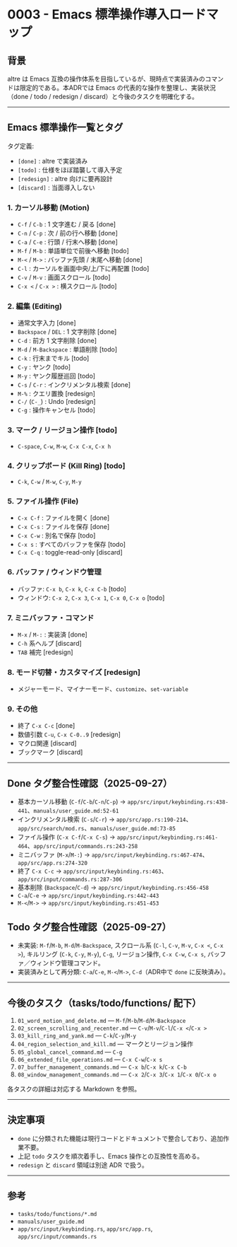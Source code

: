 # 0003 - Emacs 標準操作導入ロードマップ

## 背景
altre は Emacs 互換の操作体系を目指しているが、現時点で実装済みのコマンドは限定的である。本ADRでは Emacs の代表的な操作を整理し、実装状況（done / todo / redesign / discard）と今後のタスクを明確化する。

---

## Emacs 標準操作一覧とタグ
タグ定義:
- `[done]` : altre で実装済み
- `[todo]` : 仕様をほぼ踏襲して導入予定
- `[redesign]` : altre 向けに要再設計
- `[discard]` : 当面導入しない

### 1. カーソル移動 (Motion)
- `C-f` / `C-b` : 1 文字進む / 戻る [done]
- `C-n` / `C-p` : 次 / 前の行へ移動 [done]
- `C-a` / `C-e` : 行頭 / 行末へ移動 [done]
- `M-f` / `M-b` : 単語単位で前後へ移動 [todo]
- `M-<` / `M->` : バッファ先頭 / 末尾へ移動 [done]
- `C-l` : カーソルを画面中央/上/下に再配置 [todo]
- `C-v` / `M-v` : 画面スクロール [todo]
- `C-x <` / `C-x >` : 横スクロール [todo]

### 2. 編集 (Editing)
- 通常文字入力 [done]
- `Backspace` / `DEL` : 1 文字削除 [done]
- `C-d` : 前方 1 文字削除 [done]
- `M-d` / `M-Backspace` : 単語削除 [todo]
- `C-k` : 行末までキル [todo]
- `C-y` : ヤンク [todo]
- `M-y` : ヤンク履歴巡回 [todo]
- `C-s` / `C-r` : インクリメンタル検索 [done]
- `M-%` : クエリ置換 [redesign]
- `C-/` (`C-_`) : Undo [redesign]
- `C-g` : 操作キャンセル [todo]

### 3. マーク / リージョン操作 [todo]
- `C-space`, `C-w`, `M-w`, `C-x C-x`, `C-x h`

### 4. クリップボード (Kill Ring) [todo]
- `C-k`, `C-w` / `M-w`, `C-y`, `M-y`

### 5. ファイル操作 (File)
- `C-x C-f` : ファイルを開く [done]
- `C-x C-s` : ファイルを保存 [done]
- `C-x C-w` : 別名で保存 [todo]
- `C-x s` : すべてのバッファを保存 [todo]
- `C-x C-q` : toggle-read-only [discard]

### 6. バッファ / ウィンドウ管理
- バッファ: `C-x b`, `C-x k`, `C-x C-b` [todo]
- ウィンドウ: `C-x 2`, `C-x 3`, `C-x 1`, `C-x 0`, `C-x o` [todo]

### 7. ミニバッファ・コマンド
- `M-x` / `M-:` : 実装済 [done]
- `C-h` 系ヘルプ [discard]
- `TAB` 補完 [redesign]

### 8. モード切替・カスタマイズ [redesign]
- メジャーモード、マイナーモード、`customize`、`set-variable`

### 9. その他
- 終了 `C-x C-c` [done]
- 数値引数 `C-u`, `C-x C-0..9` [redesign]
- マクロ関連 [discard]
- ブックマーク [discard]

---

## Done タグ整合性確認（2025-09-27）
- 基本カーソル移動 (`C-f`/`C-b`/`C-n`/`C-p`) → `app/src/input/keybinding.rs:438-441`、`manuals/user_guide.md:52-61`
- インクリメンタル検索 (`C-s`/`C-r`) → `app/src/app.rs:190-214`、`app/src/search/mod.rs`、`manuals/user_guide.md:73-85`
- ファイル操作 (`C-x C-f`/`C-x C-s`) → `app/src/input/keybinding.rs:461-464`、`app/src/input/commands.rs:243-258`
- ミニバッファ (`M-x`/`M-:`) → `app/src/input/keybinding.rs:467-474`、`app/src/app.rs:274-320`
- 終了 `C-x C-c` → `app/src/input/keybinding.rs:463`、`app/src/input/commands.rs:287-306`
- 基本削除 (`Backspace`/`C-d`) → `app/src/input/keybinding.rs:456-458`
- `C-a`/`C-e` → `app/src/input/keybinding.rs:442-443`
- `M-<`/`M->` → `app/src/input/keybinding.rs:451-453`

## Todo タグ整合性確認（2025-09-27）
- 未実装: `M-f`/`M-b`, `M-d`/`M-Backspace`, スクロール系 (`C-l`, `C-v`, `M-v`, `C-x <`, `C-x >`), キルリング (`C-k`, `C-y`, `M-y`), `C-g`, リージョン操作, `C-x C-w`, `C-x s`, バッファ／ウィンドウ管理コマンド。
- 実装済みとして再分類: `C-a`/`C-e`, `M-<`/`M->`, `C-d`（ADR中で `done` に反映済み）。

---

## 今後のタスク（tasks/todo/functions/ 配下）
1. `01_word_motion_and_delete.md` — `M-f`/`M-b`/`M-d`/`M-Backspace`
2. `02_screen_scrolling_and_recenter.md` — `C-v`/`M-v`/`C-l`/`C-x <`/`C-x >`
3. `03_kill_ring_and_yank.md` — `C-k`/`C-y`/`M-y`
4. `04_region_selection_and_kill.md` — マークとリージョン操作
5. `05_global_cancel_command.md` — `C-g`
6. `06_extended_file_operations.md` — `C-x C-w`/`C-x s`
7. `07_buffer_management_commands.md` — `C-x b`/`C-x k`/`C-x C-b`
8. `08_window_management_commands.md` — `C-x 2`/`C-x 3`/`C-x 1`/`C-x 0`/`C-x o`

各タスクの詳細は対応する Markdown を参照。

---

## 決定事項
- `done` に分類された機能は現行コードとドキュメントで整合しており、追加作業不要。
- 上記 `todo` タスクを順次着手し、Emacs 操作との互換性を高める。
- `redesign` と `discard` 領域は別途 ADR で扱う。

---

## 参考
- `tasks/todo/functions/*.md`
- `manuals/user_guide.md`
- `app/src/input/keybinding.rs`, `app/src/app.rs`, `app/src/input/commands.rs`
